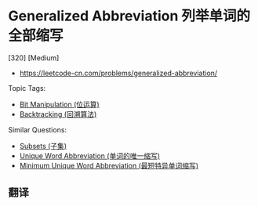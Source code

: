 # Generalized Abbreviation 列举单词的全部缩写

[320] [Medium]

- https://leetcode-cn.com/problems/generalized-abbreviation/

Topic Tags:

- [Bit Manipulation (位运算)](https://leetcode-cn.com/tag/bit-manipulation/)
- [Backtracking (回溯算法)](https://leetcode-cn.com/tag/backtracking/)

Similar Questions:

- [Subsets (子集)](https://leetcode-cn.com/problems/subsets/)
- [Unique Word Abbreviation (单词的唯一缩写)](https://leetcode-cn.com/problems/unique-word-abbreviation/)
- [Minimum Unique Word Abbreviation (最短特异单词缩写)](https://leetcode-cn.com/problems/minimum-unique-word-abbreviation/)

## 翻译
